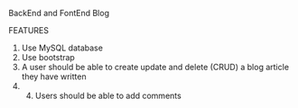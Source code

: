 BackEnd and FontEnd Blog

FEATURES
1) Use MySQL database
2) Use bootstrap
3) A user should be able to create update and delete (CRUD) a blog article they have written
4) 4) Users should be able to add comments
